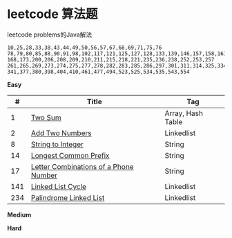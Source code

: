 # leetcode 算法题

leetcode problems的Java解法


```
10,25,28,33,38,43,44,49,50,56,57,67,68,69,71,75,76
78,79,80,85,88,90,91,98,102,117,121,125,127,128,133,139,146,157,158,161
168,173,200,206,208,209,210,211,215,218,221,235,236,238,252,253,257
261,265,269,273,274,275,277,278,282,283,285,286,297,301,311,314,325,334
341,377,380,398,404,410,461,477,494,523,525,534,535,543,554
```

**Easy**

| # | Title | Tag |
| --- | --- | --- |
| 1 | [Two Sum](https://github.com/leonzone/leetcode/tree/master/note/001) | Array, Hash Table |
| 2 | [Add Two Numbers](https://github.com/leonzone/leetcode/tree/master/note/002) | Linkedlist |
| 8 | [String to Integer](https://github.com/leonzone/leetcode/tree/master/note/008) | String |
| 14 | [Longest Common Prefix](https://github.com/leonzone/leetcode/tree/master/note/014) | String |
| 17 | [Letter Combinations of a Phone Number](https://github.com/leonzone/leetcode/tree/master/note/017) | String |
| 141 | [Linked List Cycle](https://github.com/leonzone/leetcode/tree/master/note/141) | Linkedlist |
| 234 | [Palindrome Linked List](https://github.com/leonzone/leetcode/tree/master/note/234) | Linkedlist |

**Medium**






**Hard**
